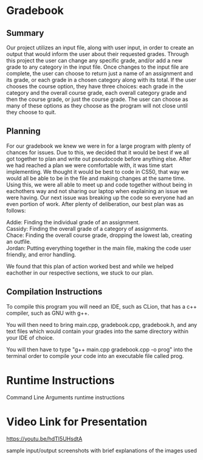 # Gradebook

## Summary
Our project utilizes an input file, along with user input, in order to create an output that would inform the user about their requested grades. Through this project the user can change any specific grade, and/or add a new grade to any category in the input file. Once changes to the input file are complete, the user can choose to return just a name of an assignment and its grade, or each grade in a chosen category along with its total. If the user chooses the course option, they have three choices: each grade in the category and the overall course grade, each overall category grade and then the course grade, or just the course grade. The user can choose as many of these options as they choose as the program will not close until they choose to quit. 

## Planning

For our gradebook we knew we were in for a large program with plenty of chances for issues. Due to this, we decided that it would be best
if we all got together to plan and write out pseudocode before anything else. After we had reached a plan we were comfortable with, it was time
start implementing. We thought it would be best to code in CS50, that way we would all be able to be in the file and making changes at the same time. 
Using this, we were all able to meet up and code together without being in eachothers way and not sharing our laptop when explaining an issue we were having. Our next issue was breaking up the code so everyone had an even portion of work. After plenty of deliberation, our best plan was as follows:

Addie: Finding the individual grade of an assignment.  
Cassidy: Finding the overall grade of a category of assignments.  
Chace: Finding the overall course grade, dropping the lowest lab, creating an outfile.  
Jordan: Putting everything together in the main file, making the code user friendly, and error handling.

We found that this plan of action worked best and while we helped eachother in our respective sections, we stuck to our plan.

## Compilation Instructions

To compile this program you will need an IDE, such as CLion, that has a c++ compiler, such as GNU with g++.  

You will then need to bring main.cpp, gradebook.cpp, gradebook.h, and any text files which would contain your grades into the same directory within your IDE of choice.  

You will then have to type "g++ main.cpp gradebook.cpp -o prog" into the terminal order to compile your code into an executable file called prog.

# Runtime Instructions
Command Line Arguments
runtime instructions

# Video Link for Presentation
https://youtu.be/hdTI5UHsdtA



sample input/output screenshots with brief explanations of the images used
